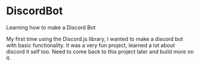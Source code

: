 # DiscordBot
Learning how to make a Discord Bot 

My first time using the Discord.js library, I wanted to make a discord bot with basic functionality. It was a very fun project, learned a lot about discord it self too. Need to come back to this project later and build more on it.
